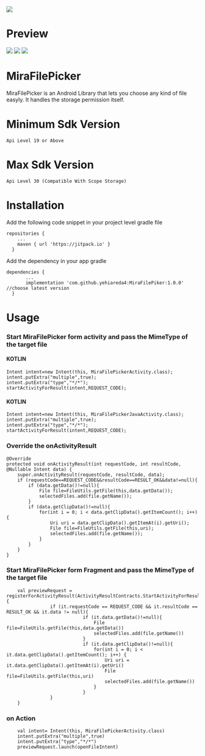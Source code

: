 [![](https://jitpack.io/v/yehiareda4/MiraFilePiker.svg)](https://jitpack.io/#yehiareda4/MiraFilePiker)

# Preview

![](https://github.com/yehiareda4/MiraFilePiker/blob/master/preview/preview2.jpeg) ![](https://github.com/yehiareda4/MiraFilePiker/blob/master/preview/preview1.jpeg)
![](https://github.com/yehiareda4/MiraFilePiker/blob/master/preview/preview3.jpeg)


# MiraFilePicker
MiraFilePicker is an Android Library that lets you choose any kind of file easyly. It handles the storage permission itself.

# Minimum Sdk Version
    Api Level 19 or Above
# Max Sdk Version
    Api Level 30 (Compatible With Scope Storage)

# Installation

Add the following code snippet in your project level gradle file

    repositories {
        ...
        maven { url 'https://jitpack.io' }
      }
    
Add the dependency in your app gradle

    dependencies {
           ...
           implementation 'com.github.yehiareda4:MiraFilePiker:1.0.0' //choose latest version
      }
      
# Usage

### Start MiraFilePicker form activity and pass the MimeType of the target file
#### KOTLIN
    Intent intent=new Intent(this, MiraFilePickerActivity.class);
    intent.putExtra("multiple",true);
    intent.putExtra("type","*/*");
    startActivityForResult(intent,REQUEST_CODE);
#### KOTLIN
    Intent intent=new Intent(this, MiraFilePickerJavaActivity.class);
    intent.putExtra("multiple",true);
    intent.putExtra("type","*/*");
    startActivityForResult(intent,REQUEST_CODE);
      
### Override the onActivityResult
  
    @Override
    protected void onActivityResult(int requestCode, int resultCode, @Nullable Intent data) {
        super.onActivityResult(requestCode, resultCode, data);
        if (requestCode==REQUEST_CODE&&resultCode==RESULT_OK&&data!=null){
            if (data.getData()!=null){
                File file=FileUtils.getFile(this,data.getData());
                selectedFiles.add(file.getName());
            }
            if (data.getClipData()!=null){
                for(int i = 0; i < data.getClipData().getItemCount(); i++) {
                    Uri uri = data.getClipData().getItemAt(i).getUri();
                    File file=FileUtils.getFile(this,uri);
                    selectedFiles.add(file.getName());
                }
            }
        }
    }

### Start MiraFilePicker form Fragment and pass the MimeType of the target file
        val previewRequest =  registerForActivityResult(ActivityResultContracts.StartActivityForResult()) {
                    if (it.requestCode == REQUEST_CODE && it.resultCode == RESULT_OK && it.data != null){
                                if (it.data.getData()!=null){
                                    File file=FileUtils.getFile(this,data.getData())
                                    selectedFiles.add(file.getName())
                                }
                                if (it.data.getClipData()!=null){
                                    for(int i = 0; i < it.data.getClipData().getItemCount(); i++) {
                                        Uri uri = it.data.getClipData().getItemAt(i).getUri()
                                        File file=FileUtils.getFile(this,uri)
                                        selectedFiles.add(file.getName())
                                    }
                                }
                    }
        }

### on Action
        val intent= Intent(this, MiraFilePickerActivity.class)
        intent.putExtra("multiple",true)
        intent.putExtra("type","*/*")
        previewRequest.launch(openFileIntent)